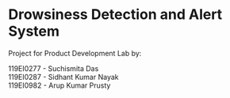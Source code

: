 # Drowsiness Detection and Alert System
Project for Product Development Lab by:

119EI0277 - Suchismita Das<br>
119EI0287 - Sidhant Kumar Nayak<br>
119EI0982 - Arup Kumar Prusty<br>